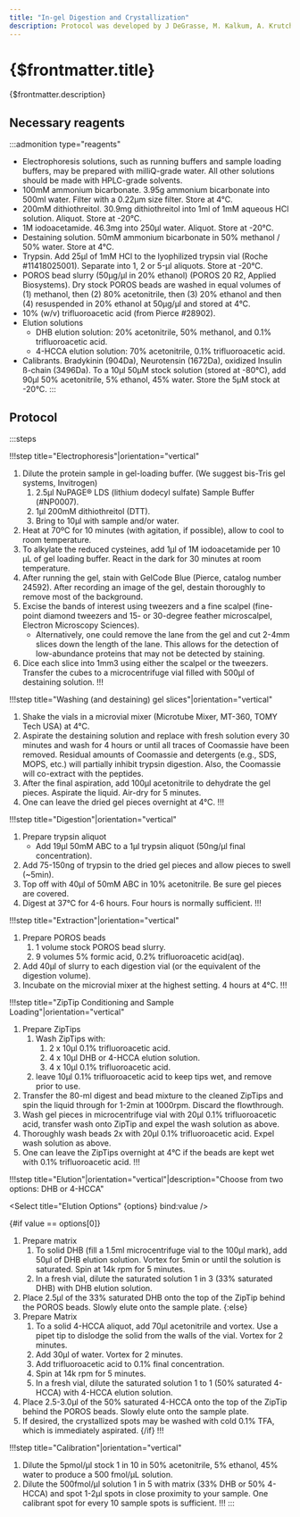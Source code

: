 ```yaml
---
title: "In-gel Digestion and Crystallization"
description: Protocol was developed by J DeGrasse, M. Kalkum, A. Krutchinsky, J.C. Padovan and W. Zhang
---
```


# {$frontmatter.title}

{$frontmatter.description}

## Necessary reagents

:::admonition type="reagents"

- Electrophoresis solutions, such as running buffers and sample loading buffers, may be prepared with milliQ-grade water. All other solutions should be made with HPLC-grade solvents.
- 100mM ammonium bicarbonate. 3.95g ammonium bicarbonate into 500ml water. Filter with a 0.22µm size filter. Store at 4°C.
- 200mM dithiothreitol. 30.9mg dithiothreitol into 1ml of 1mM aqueous HCl solution. Aliquot. Store at -20°C.
- 1M iodoacetamide. 46.3mg into 250µl water. Aliquot. Store at -20°C.
- Destaining solution. 50mM ammonium bicarbonate in 50% methanol / 50% water. Store at 4°C.
- Trypsin. Add 25µl of 1mM HCl to the lyophilized trypsin vial (Roche #11418025001). Separate into 1, 2 or 5-µl aliquots. Store at -20°C.
- POROS bead slurry (50µg/µl in 20% ethanol) (POROS 20 R2, Applied Biosystems). Dry stock POROS beads are washed in equal volumes of (1) methanol, then (2) 80% acetonitrile, then (3) 20% ethanol and then (4) resuspended in 20% ethanol at 50µg/µl and stored at 4°C.
- 10% (w/v) trifluoroacetic acid (from Pierce #28902).
- Elution solutions
  - DHB elution solution: 20% acetonitrile, 50% methanol, and 0.1% trifluoroacetic acid.
  - 4-HCCA elution solution: 70% acetonitrile, 0.1% trifluoroacetic acid.
- Calibrants. Bradykinin (904Da), Neurotensin (1672Da), oxidized Insulin ß-chain (3496Da). To a 10µl 50µM stock solution (stored at -80°C), add 90µl 50% acetonitrile, 5% ethanol, 45% water. Store the 5µM stock at -20°C.
  :::

## Protocol

:::steps

!!!step title="Electrophoresis"|orientation="vertical"
 1. Dilute the protein sample in gel-loading buffer. (We suggest bis-Tris gel systems, Invitrogen)
    1. 2.5µl NuPAGE® LDS (lithium dodecyl sulfate) Sample Buffer (#NP0007).
    2. 1µl 200mM dithiothreitol (DTT).
    3. Bring to 10µl with sample and/or water.
 2. Heat at 70ºC for 10 minutes (with agitation, if possible), allow to cool to room temperature.
 3. To alkylate the reduced cysteines, add 1µl of 1M iodoacetamide per 10 µL of gel loading buffer. React in the dark for 30 minutes at room temperature.
 4. After running the gel, stain with GelCode Blue (Pierce, catalog number 24592). After recording an image of the gel, destain thoroughly to remove most of the background.
 5. Excise the bands of interest using tweezers and a fine scalpel (fine-point diamond tweezers and 15- or 30-degree feather microscalpel, Electron Microscopy Sciences).
    - Alternatively, one could remove the lane from the gel and cut 2-4mm slices down the length of the lane. This allows for the detection of low-abundance proteins that may not be detected by staining.
 6. Dice each slice into 1mm3 using either the scalpel or the tweezers. Transfer the cubes to a microcentrifuge vial filled with 500µl of destaining solution.
!!!

!!!step title="Washing (and destaining) gel slices"|orientation="vertical"
1. Shake the vials in a microvial mixer (Microtube Mixer, MT-360, TOMY Tech USA) at 4°C.
2. Aspirate the destaining solution and replace with fresh solution every 30 minutes and wash for 4 hours or until all traces of Coomassie have been removed. Residual amounts of Coomassie and detergents (e.g., SDS, MOPS, etc.) will partially inhibit trypsin digestion. Also, the Coomassie will co-extract with the peptides.
3. After the final aspiration, add 100µl acetonitrile to dehydrate the gel pieces. Aspirate the liquid. Air-dry for 5 minutes.
4. One can leave the dried gel pieces overnight at 4°C.
!!!

!!!step title="Digestion"|orientation="vertical"
1. Prepare trypsin aliquot
   - Add 19µl 50mM ABC to a 1µl trypsin aliquot (50ng/µl final concentration).
2. Add 75-150ng of trypsin to the dried gel pieces and allow pieces to swell (~5min).
3. Top off with 40µl of 50mM ABC in 10% acetonitrile. Be sure gel pieces are covered.
4. Digest at 37°C for 4-6 hours. Four hours is normally sufficient.
!!!

!!!step title="Extraction"|orientation="vertical"
1. Prepare POROS beads
   1. 1 volume stock POROS bead slurry.
   2. 9 volumes 5% formic acid, 0.2% trifluoroacetic acid(aq).
2. Add 40µl of slurry to each digestion vial (or the equivalent of the digestion volume).
3. Incubate on the microvial mixer at the highest setting. 4 hours at 4°C.
!!!

!!!step title="ZipTip Conditioning and Sample Loading"|orientation="vertical"
1. Prepare ZipTips
   1. Wash ZipTips with:
      1. 2 x 10µl 0.1% trifluoroacetic acid.
      2. 4 x 10µl DHB or 4-HCCA elution solution.
      3. 4 x 10µl 0.1% trifluoroacetic acid.
   2. leave 10µl 0.1% trifluoroacetic acid to keep tips wet, and remove prior to use.
2. Transfer the 80-ml digest and bead mixture to the cleaned ZipTips and spin the liquid through for 1-2min at 1000rpm. Discard the flowthrough.
3. Wash gel pieces in microcentrifuge vial with 20µl 0.1% trifluoroacetic acid, transfer wash onto ZipTip and expel the wash solution as above.
4. Thoroughly wash beads 2x with 20µl 0.1% trifluoroacetic acid. Expel wash solution as above.
5. One can leave the ZipTips overnight at 4°C if the beads are kept wet with 0.1% trifluoroacetic acid.
!!!

!!!step title="Elution"|orientation="vertical"|description="Choose from two options: DHB or 4-HCCA"

<script>
  import { Select } from '@svelteness/kit-docs';

  let options = ['Option A: 2,5-Dihydroxybenzoic acid (DHB)', 'Option B: a-Cyano-4-hydroxycinnamic acid (4-HCCA)'];
  let value = options[0];
</script>

<Select title="Elution Options" {options} bind:value />

{#if value == options[0]}
1. Prepare matrix
   1. To solid DHB (fill a 1.5ml microcentrifuge vial to the 100µl mark), add 50µl of DHB elution solution. Vortex for 5min or until the solution is saturated. Spin at 14k rpm for 5 minutes.
   2. In a fresh vial, dilute the saturated solution 1 in 3 (33% saturated DHB) with DHB elution solution.
2. Place 2.5µl of the 33% saturated DHB onto the top of the ZipTip behind the POROS beads. Slowly elute onto the sample plate.
{:else}
1. Prepare Matrix
   1. To a solid 4-HCCA aliquot, add 70µl acetonitrile and vortex. Use a pipet tip to dislodge the solid from the walls of the vial. Vortex for 2 minutes.
   2. Add 30µl of water. Vortex for 2 minutes.
   3. Add trifluoroacetic acid to 0.1% final concentration.
   4. Spin at 14k rpm for 5 minutes.
   5. In a fresh vial, dilute the saturated solution 1 to 1 (50% saturated 4-HCCA) with 4-HCCA elution solution.
2. Place 2.5-3.0µl of the 50% saturated 4-HCCA onto the top of the ZipTip behind the POROS beads. Slowly elute onto the sample plate.
3. If desired, the crystallized spots may be washed with cold 0.1% TFA, which is immediately aspirated.
{/if}
!!!

!!!step title="Calibration"|orientation="vertical"
1. Dilute the 5pmol/µl stock 1 in 10 in 50% acetonitrile, 5% ethanol, 45% water to produce a 500 fmol/µL solution.
2. Dilute the 500fmol/µl solution 1 in 5 with matrix (33% DHB or 50% 4-HCCA) and spot 1-2µl spots in close proximity to your sample. One calibrant spot for every 10 sample spots is sufficient.
!!!
:::
